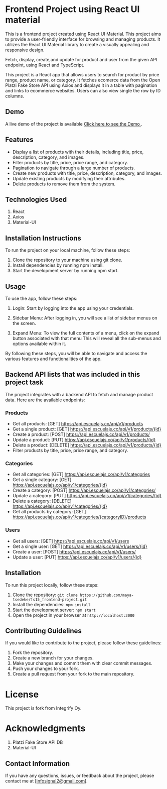 # Frontend Project using React UI material
This is a frontend project created using React UI Material.
This project aims to provide a user-friendly interface for browsing and managing products. It utilizes the React UI Material library to create a visually appealing and responsive design.

Fetch, display, create,and update for product and user from the given API endpoint, using React and TypeScript.

This project is a React app that allows users to search for product by price range, product name, or category. It fetches ecomerce data from the Open Platzi Fake Store API using Axios and displays it in a table with pagination and links to ecommerce websites. Users can also view single the row by ID columns.
## Demo

A live demo of the project is available [Click here to see the Demo ](https://maya-tsedeke.github.io/fs15_frontend-project/).
## Features

- Display a list of products with their details, including title, price, description, category, and images.
- Filter products by title, price, price range, and category.
- Pagination to navigate through a large number of products.
- Create new products with title, price, description, category, and images.
- Update existing products by modifying their attributes.
- Delete products to remove them from the system.
## Technologies Used
1. React
2. Axios
3. Material-UI
## Installation Instructions
To run the project on your local machine, follow these steps:

1. Clone the repository to your machine using git clone.
2. Install dependencies by running npm install.
3. Start the development server by running npm start.
## Usage
To use the app, follow these steps:

1. Login: Start by logging into the app using your credentials.

2. Sidebar Menu: After logging in, you will see a list of sidebar menus on the screen.

3. Expand Menu: To view the full contents of a menu, click on the expand button associated with that menu This will reveal all the sub-menus and options available within it.

By following these steps, you will be able to navigate and access the various features and functionalities of the app.
## Backend API lists that was included in this project task

The project integrates with a backend API to fetch and manage product data. Here are the available endpoints:

### Products

- Get all products: [GET] https://api.escuelajs.co/api/v1/products
- Get a single product: [GET] https://api.escuelajs.co/api/v1/products/{id}
- Create a product: [POST] https://api.escuelajs.co/api/v1/products/
- Update a product: [PUT] https://api.escuelajs.co/api/v1/products/{id}
- Delete a product: [DELETE] https://api.escuelajs.co/api/v1/products/{id}
- Filter products by title, price, price range, and category.

### Categories

- Get all categories: [GET] https://api.escuelajs.co/api/v1/categories
- Get a single category: [GET] https://api.escuelajs.co/api/v1/categories/{id}
- Create a category: [POST] https://api.escuelajs.co/api/v1/categories/
- Update a category: [PUT] https://api.escuelajs.co/api/v1/categories/{id}
- Delete a category: [DELETE] https://api.escuelajs.co/api/v1/categories/{id}
- Get all products by category: [GET] https://api.escuelajs.co/api/v1/categories/{categoryID}/products

### Users

- Get all users: [GET] https://api.escuelajs.co/api/v1/users
- Get a single user: [GET] https://api.escuelajs.co/api/v1/users/{id}
- Create a user: [POST] https://api.escuelajs.co/api/v1/users/
- Update a user: [PUT] https://api.escuelajs.co/api/v1/users/{id}

## Installation

To run this project locally, follow these steps:

1. Clone the repository: `git clone https://github.com/maya-tsedeke/fs15_frontend-project.git`
2. Install the dependencies: `npm install`
3. Start the development server: `npm start`
4. Open the project in your browser at `http://localhost:3000`

## Contributing Guidelines
If you would like to contribute to the project, please follow these guidelines:
1. Fork the repository.
2. Create a new branch for your changes.
3. Make your changes and commit them with clear commit messages.
4. Push your changes to your fork.
5. Create a pull request from your fork to the main repository.
# License
This project is fork from Integrify Oy.

# Acknowledgments
1. Platzi Fake Store API DB 
2. Material-UI
## Contact Information
If you have any questions, issues, or feedback about the project, please contact me at [infosignal2@gmail.com].
